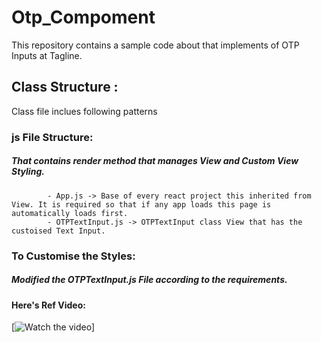 # Otp_Compoment

This repository contains a sample code about that implements of OTP Inputs at Tagline.

## Class Structure :
Class file inclues following patterns

### js File Structure:
#####  That contains render method that manages View and Custom View Styling.
            - App.js -> Base of every react project this inherited from View. It is required so that if any app loads this page is automatically loads first.
            - OTPTextInput.js -> OTPTextInput class View that has the custoised Text Input.
### To Customise the Styles:
##### Modified the OTPTextInput.js File according to the requirements.

#### Here's Ref Video:

[![Watch the video](https://j.gifs.com/ROZ1jY.gif)]
